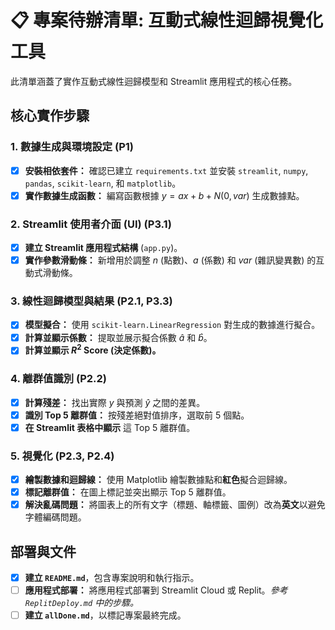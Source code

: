 # 📋 專案待辦清單: 互動式線性迴歸視覺化工具

此清單涵蓋了實作互動式線性迴歸模型和 Streamlit 應用程式的核心任務。

## 核心實作步驟

### 1. 數據生成與環境設定 (P1)
- [x] **安裝相依套件：** 確認已建立 `requirements.txt` 並安裝 `streamlit`, `numpy`, `pandas`, `scikit-learn`, 和 `matplotlib`。
- [x] **實作數據生成函數：** 編寫函數根據 $y = ax + b + N(0, var)$ 生成數據點。

### 2. Streamlit 使用者介面 (UI) (P3.1)
- [x] **建立 Streamlit 應用程式結構** (`app.py`)。
- [x] **實作參數滑動條：** 新增用於調整 $n$ (點數)、$a$ (係數) 和 $var$ (雜訊變異數) 的互動式滑動條。

### 3. 線性迴歸模型與結果 (P2.1, P3.3)
- [x] **模型擬合：** 使用 `scikit-learn.LinearRegression` 對生成的數據進行擬合。
- [x] **計算並顯示係數：** 提取並展示擬合係數 $\hat{a}$ 和 $\hat{b}$。
- [x] **計算並顯示 $R^2$ Score (決定係數)。**

### 4. 離群值識別 (P2.2)
- [x] **計算殘差：** 找出實際 $y$ 與預測 $\hat{y}$ 之間的差異。
- [x] **識別 Top 5 離群值：** 按殘差絕對值排序，選取前 5 個點。
- [x] **在 Streamlit 表格中顯示** 這 Top 5 離群值。

### 5. 視覺化 (P2.3, P2.4)
- [x] **繪製數據和迴歸線：** 使用 Matplotlib 繪製數據點和**紅色**擬合迴歸線。
- [x] **標記離群值：** 在圖上標記並突出顯示 Top 5 離群值。
- [x] **解決亂碼問題：** 將圖表上的所有文字（標題、軸標籤、圖例）改為**英文**以避免字體編碼問題。

## 部署與文件

- [x] **建立 `README.md`**，包含專案說明和執行指示。
- [ ] **應用程式部署：** 將應用程式部署到 Streamlit Cloud 或 Replit。*參考 `ReplitDeploy.md` 中的步驟。*
- [ ] **建立 `allDone.md`**，以標記專案最終完成。